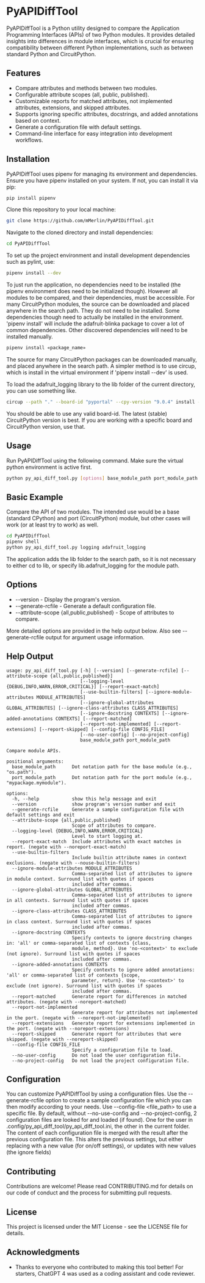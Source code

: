# PyAPIDiffTool

PyAPIDiffTool is a Python utility designed to compare the Application Programming Interfaces (APIs) of two Python modules. It provides detailed insights into differences in module interfaces, which is crucial for ensuring compatibility between different Python implementations, such as between standard Python and CircuitPython.

## Features

- Compare attributes and methods between two modules.
- Configurable attribute scopes (all, public, published).
- Customizable reports for matched attributes, not implemented attributes, extensions, and skipped attributes.
- Supports ignoring specific attributes, docstrings, and added annotations based on context.
- Generate a configuration file with default settings.
- Command-line interface for easy integration into development workflows.

## Installation

PyAPIDiffTool uses pipenv for managing its environment and dependencies. Ensure you have pipenv installed on your system. If not, you can install it via pip:

```bash
pip install pipenv
```

Clone this repository to your local machine:

```bash
git clone https://github.com/mMerlin/PyAPIDiffTool.git
```

Navigate to the cloned directory and install dependencies:

```bash
cd PyAPIDiffTool
```

To set up the project environment and install development dependencies such as pylint, use:

```bash
pipenv install --dev
```

To just run the application, no dependencies need to be installed (the pipenv environment does need to be initialized though). However all modules to be compared, and their dependencies, must be accessible. For many CircuitPython modules, the source can be downloaded and placed anywhere in the search path. They do not need to be installed. Some dependencies though need to actually be installed in the environment. 'pipenv install' will include the adafruit-blinka package to cover a lot of common dependencies. Other discovered dependencies will need to be installed manually.

```bash
pipenv install «package_name»
```

The source for many CircuitPython packages can be downloaded manually, and placed anywhere in the search path. A simpler method is to use circup, which is install in the virtual environment if 'pipenv install --dev' is used.

To load the adafruit_logging library to the lib folder of the current directory, you can use something like.

```bash
circup --path "." --board-id "pyportal" --cpy-version "9.0.4" install --py adafruit_logging
```

You should be able to use any valid board-id. The latest (stable) CircuitPython version is best. If you are working with a specific board and CircuitPython version, use that.

## Usage

Run PyAPIDiffTool using the following command. Make sure the virtual python environment is active first.

```bash
python py_api_diff_tool.py [options] base_module_path port_module_path
```

## Basic Example

Compare the API of two modules. The intended use would be a base (standard CPython) and port (CircuitPython) module, but other cases will work (or at least try to work) as well.

```bash
cd PyAPIDiffTool
pipenv shell
python py_api_diff_tool.py logging adafruit_logging
```

The application adds the lib folder to the search path, so it is not necessary to either cd to lib, or specify lib.adafruit_logging for the module path.

## Options

- --version - Display the program's version.
- --generate-rcfile - Generate a default configuration file.
- --attribute-scope {all,public,published} - Scope of attributes to compare.

More detailed options are provided in the help output below. Also see --generate-rcfile output for argument usage information.

## Help Output

```text
usage: py_api_diff_tool.py [-h] [--version] [--generate-rcfile] [--attribute-scope {all,public,published}]
                           [--logging-level {DEBUG,INFO,WARN,ERROR,CRITICAL}] [--report-exact-match]
                           [--use-builtin-filters] [--ignore-module-attributes MODULE_ATTRIBUTES]
                           [--ignore-global-attributes GLOBAL_ATTRIBUTES] [--ignore-class-attributes CLASS_ATTRIBUTES]
                           [--ignore-docstring CONTEXTS] [--ignore-added-annotations CONTEXTS] [--report-matched]
                           [--report-not-implemented] [--report-extensions] [--report-skipped] [--config-file CONFIG_FILE]
                           [--no-user-config] [--no-project-config]
                           base_module_path port_module_path

Compare module APIs.

positional arguments:
  base_module_path      Dot notation path for the base module (e.g., "os.path").
  port_module_path      Dot notation path for the port module (e.g., "mypackage.mymodule").

options:
  -h, --help            show this help message and exit
  --version             show program's version number and exit
  --generate-rcfile     Generate a sample configuration file with default settings and exit
  --attribute-scope {all,public,published}
                        Scope of attributes to compare.
  --logging-level {DEBUG,INFO,WARN,ERROR,CRITICAL}
                        Level to start logging at.
  --report-exact-match  Include attributes with exact matches in report. (negate with --noreport-exact-match)
  --use-builtin-filters
                        Include builtin attribute names in context exclusions. (negate with --nouse-builtin-filters)
  --ignore-module-attributes MODULE_ATTRIBUTES
                        Comma-separated list of attributes to ignore in module context. Surround list with quotes if spaces
                        included after commas.
  --ignore-global-attributes GLOBAL_ATTRIBUTES
                        Comma-separated list of attributes to ignore in all contexts. Surround list with quotes if spaces
                        included after commas.
  --ignore-class-attributes CLASS_ATTRIBUTES
                        Comma-separated list of attributes to ignore in class context. Surround list with quotes if spaces
                        included after commas.
  --ignore-docstring CONTEXTS
                        Specify contexts to ignore docstring changes in: 'all' or comma-separated list of contexts {class,
                        module, method}. Use 'no-<context>' to exclude (not ignore). Surround list with quotes if spaces
                        included after commas.
  --ignore-added-annotations CONTEXTS
                        Specify contexts to ignore added annotations: 'all' or comma-separated list of contexts {scope,
                        parameter, return}. Use 'no-<context>' to exclude (not ignore). Surround list with quotes if spaces
                        included after commas.
  --report-matched      Generate report for differences in matched attributes. (negate with --noreport-matched)
  --report-not-implemented
                        Generate report for attributes not implemented in the port. (negate with --noreport-not-implemented)
  --report-extensions   Generate report for extensions implemented in the port. (negate with --noreport-extensions)
  --report-skipped      Generate report for attributes that were skipped. (negate with --noreport-skipped)
  --config-file CONFIG_FILE
                        Specify a configuration file to load.
  --no-user-config      Do not load the user configuration file.
  --no-project-config   Do not load the project configuration file.
```

## Configuration

You can customize PyAPIDiffTool by using a configuration files. Use the --generate-rcfile option to create a sample configuration file which you can then modify according to your needs. Use --config-file <file_path> to use a specific file. By default, without --no-use-config and --no-project-config, 2 configuration files are looked for and loaded (if found). One for the user in .config/py_api_diff_tool/py_api_diff_tool.ini, the other in the current  folder. The content of each configuration file is merged with the result after the previous configuration file. This alters the previous settings, but either replacing with a new value (for on/off settings), or updates with new values (the ignore fields)

## Contributing

Contributions are welcome! Please read CONTRIBUTING.md for details on our code of conduct and the process for submitting pull requests.

## License

This project is licensed under the MIT License - see the LICENSE file for details.

## Acknowledgments

- Thanks to everyone who contributed to making this tool better! For starters, ChatGPT 4 was used as a coding assistant and code reviewer.
